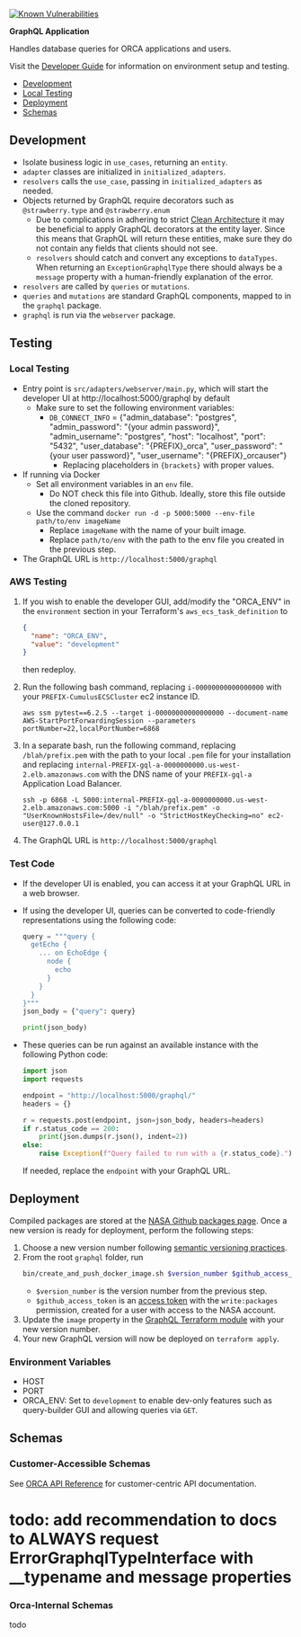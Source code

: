 [![Known Vulnerabilities](https://snyk.io/test/github/nasa/cumulus-orca/badge.svg?targetFile=graphql/requirements.txt)](https://snyk.io/test/github/nasa/cumulus-orca?targetFile=graphql/requirements.txt)

**GraphQL Application**

Handles database queries for ORCA applications and users.

Visit the [Developer Guide](https://nasa.github.io/cumulus-orca/docs/developer/development-guide/code/contrib-code-intro) for information on environment setup and testing.

- [Development](#development)
- [Local Testing](#local-testing)
- [Deployment](#deployment)
- [Schemas](#schemas)

## Development
- Isolate business logic in `use_cases`, returning an `entity`.
- `adapter` classes are initialized in `initialized_adapters`.
- `resolvers` calls the `use_case`, passing in `initialized_adapters` as needed.
- Objects returned by GraphQL require decorators such as `@strawberry.type` and `@strawberry.enum`
  - Due to complications in adhering to strict 
    [Clean Architecture](https://nasa.github.io/cumulus-orca/docs/developer/development-guide/code/clean-architecture)
    it may be beneficial to apply GraphQL decorators at the entity layer.
    Since this means that GraphQL will return these entities, 
    make sure they do not contain any fields that clients should not see.
  - `resolvers` should catch and convert any exceptions to `dataTypes`.
    When returning an `ExceptionGraphqlType` there should always be a `message` property 
    with a human-friendly explanation of the error.
- `resolvers` are called by `queries` or `mutations`.
- `queries` and `mutations` are standard GraphQL components, mapped to in the `graphql` package.
- `graphql` is run via the `webserver` package.

## Testing
### Local Testing
- Entry point is `src/adapters/webserver/main.py`, 
  which will start the developer UI at http://localhost:5000/graphql by default
  - Make sure to set the following environment variables:
    - `DB_CONNECT_INFO` = {"admin_database": "postgres", "admin_password": "{your admin password}", "admin_username": "postgres", "host": "localhost", "port": "5432", "user_database": "{PREFIX}_orca", "user_password": "{your user password}", "user_username": "{PREFIX}_orcauser"}
      - Replacing placeholders in `{brackets}` with proper values.
- If running via Docker
  - Set all environment variables in an `env` file.
    - Do NOT check this file into Github. Ideally, store this file outside the cloned repository.
  - Use the command `docker run -d -p 5000:5000 --env-file path/to/env imageName` 
    - Replace `imageName` with the name of your built image.
    - Replace `path/to/env` with the path to the env file you created in the previous step.
- The GraphQL URL is `http://localhost:5000/graphql`

### AWS Testing
1. If you wish to enable the developer GUI, add/modify the "ORCA_ENV" 
   in the `environment` section in your Terraform's `aws_ecs_task_definition` to
   ```json
   {
     "name": "ORCA_ENV",
     "value": "development"
   }
   ```
   then redeploy.
   
2. Run the following bash command, 
   replacing `i-00000000000000000` with your `PREFIX-CumulusECSCluster` ec2 instance ID.
   ```shell
   aws ssm pytest==6.2.5 --target i-00000000000000000 --document-name AWS-StartPortForwardingSession --parameters portNumber=22,localPortNumber=6868
   ```
3. In a separate bash, run the following command,
   replacing `/blah/prefix.pem` with the path to your local `.pem` file for your installation and
   replacing `internal-PREFIX-gql-a-0000000000.us-west-2.elb.amazonaws.com` with the DNS name of your `PREFIX-gql-a` Application Load Balancer.
   ```shell
   ssh -p 6868 -L 5000:internal-PREFIX-gql-a-0000000000.us-west-2.elb.amazonaws.com:5000 -i "/blah/prefix.pem" -o "UserKnownHostsFile=/dev/null" -o "StrictHostKeyChecking=no" ec2-user@127.0.0.1
   ```
4. The GraphQL URL is `http://localhost:5000/graphql`

### Test Code
- If the developer UI is enabled, you can access it at your GraphQL URL in a web browser.
- If using the developer UI, queries can be converted to code-friendly representations using the following code:
  ```python
  query = """query {
    getEcho {
      ... on EchoEdge {
        node {
          echo
        }
      }
    }
  }"""
  json_body = {"query": query}
  
  print(json_body)
  ```
  
- These queries can be run against an available instance with the following Python code:
  ```python
  import json
  import requests
  
  endpoint = "http://localhost:5000/graphql/"
  headers = {}
  
  r = requests.post(endpoint, json=json_body, headers=headers)
  if r.status_code == 200:
      print(json.dumps(r.json(), indent=2))
  else:
      raise Exception(f"Query failed to run with a {r.status_code}.")
  ```
  If needed, replace the `endpoint` with your GraphQL URL.

## Deployment
Compiled packages are stored at the [NASA Github packages page](https://github.com/orgs/nasa/packages/container/package/cumulus-orca%2Fgraphql).
Once a new version is ready for deployment, perform the following steps:
1. Choose a new version number following [semantic versioning practices](https://semver.org/).
1. From the root `graphql` folder, run
   ```bash
   bin/create_and_push_docker_image.sh $version_number $github_access_token
   ```
   - `$version_number` is the version number from the previous step.
   - `$github_access_token` is an [access token](https://github.com/settings/tokens) with the `write:packages` permission, created for a user with access to the NASA account.
1. Update the `image` property in the [GraphQL Terraform module](https://github.com/nasa/cumulus-orca/blob/master/modules/graph_ql/main.tf) with your new version number.
1. Your new GraphQL version will now be deployed on `terraform apply`.

### Environment Variables
- HOST
- PORT
- ORCA_ENV: Set to `development` to enable dev-only features such as query-builder GUI and allowing queries via `GET`.
  

<a name="input-output-schemas"></a>
## Schemas
### Customer-Accessible Schemas
See [ORCA API Reference](https://nasa.github.io/cumulus-orca/docs/developer/api/orca-api) 
for customer-centric API documentation.
# todo: add recommendation to docs to ALWAYS request ErrorGraphqlTypeInterface with __typename and message properties

### Orca-Internal Schemas
todo

